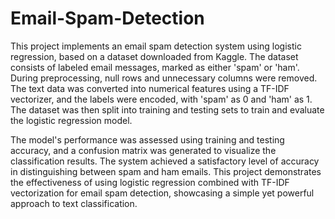 # Email-Spam-Detection

This project implements an email spam detection system using logistic regression, based on a dataset downloaded from Kaggle. The dataset consists of labeled email messages, marked as either 'spam' or 'ham'. During preprocessing, null rows and unnecessary columns were removed. The text data was converted into numerical features using a TF-IDF vectorizer, and the labels were encoded, with 'spam' as 0 and 'ham' as 1. The dataset was then split into training and testing sets to train and evaluate the logistic regression model.

The model's performance was assessed using training and testing accuracy, and a confusion matrix was generated to visualize the classification results. The system achieved a satisfactory level of accuracy in distinguishing between spam and ham emails. This project demonstrates the effectiveness of using logistic regression combined with TF-IDF vectorization for email spam detection, showcasing a simple yet powerful approach to text classification.
